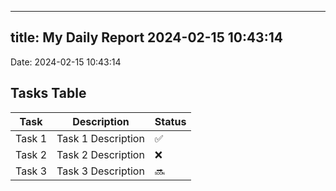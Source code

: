 
---
title: My Daily Report 2024-02-15 10:43:14
---

Date: 2024-02-15 10:43:14

## Tasks Table

| Task | Description | Status |
|------|-------------|--------|
| Task 1 | Task 1 Description | ✅ |
| Task 2 | Task 2 Description | ❌ |
| Task 3 | Task 3 Description | 🔜 |
